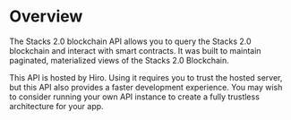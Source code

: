 # Overview

The Stacks 2.0 blockchain API allows you to query the Stacks 2.0 blockchain and interact with smart contracts. It was built to maintain paginated, materialized views of the Stacks 2.0 Blockchain.

This API is hosted by Hiro. Using it requires you to trust the hosted server, but this API  also provides a faster development experience. You may wish to consider running your own API instance to create a fully trustless architecture for your app.
